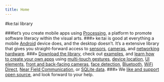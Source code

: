 ```yaml
---
title: Home
---
```

#ke:tai library
<!-- ##Your companion to rapid android development.  -->
###let’s you create mobile apps using [Processing](https://processing.org/), a platform to promote software literacy within the visual arts.
###» ke:tai is good at everything a mobile [Android](https://www.android.com/intl/en_us/) device does, and the desktop doesn’t. It’s a extensive library that gives you straight-forward access to [sensors](/references/sensors/), [cameras](/references/camera/), and [networking hardware](/references/net/).
###» [Download the library](https://github.com/ketai/library), check out [examples](/projects/), and [learn how to create your own apps](http://pragprog.com/book/dsproc/rapid-android-development) using [multi-touch gestures](/references/ui/ketaigesture/), [device location](/references/sensors/ketailocation/), [UI elements](/references/ui/), [front and back-facing cameras](/references/camera/), [face detection](/references/camera/ketaiface/), [Bluetooth](/references/netbluetooth/), [WiFi Direct](/references/net/wifidirect/), [Near Field Communication](/references/netnfc/), or [SQLite data](references/data/ketaisqlite/).
###» We [like and support open source](https://github.com/processing), and look forward to your help.
